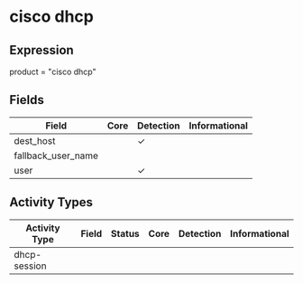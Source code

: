 cisco dhcp
==========

Expression
----------

product = "cisco dhcp"

Fields
------

| Field              | Core | Detection | Informational |
| ------------------ | ---- | --------- | ------------- |
| dest_host          |      | &#10003;  |               |
| fallback_user_name |      |           |               |
| user               |      | &#10003;  |               |

Activity Types
--------------

| Activity Type | Field | Status | Core | Detection | Informational |
| ------------- | ----- | ------ | ---- | --------- | ------------- |
| dhcp-session  |       |        |      |           |               |

